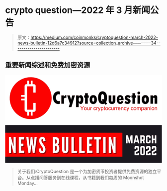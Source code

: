 # crypto question—2022 年 3 月新闻公告

> 原文：<https://medium.com/coinmonks/cryptoquestion-march-2022-news-bulletin-12d6a7c34912?source=collection_archive---------34----------------------->

## 重要新闻综述和免费加密资源

![](img/950201dff1290a0812d1e4ddaf31c39a.png)

> 关于我们:CryptoQuestion 是一个为加密货币投资者提供免费资源的独立平台。从点播问答服务到在线课程，从书籍到我们每周的 Moonshot Monday…